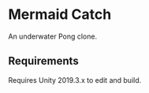 # Mermaid Catch

An underwater Pong clone.

## Requirements

Requires Unity 2019.3.x to edit and build.
